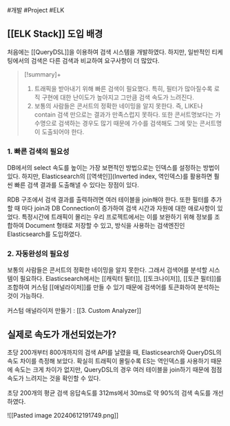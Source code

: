#개발 #Project #ELK 

## [[ELK Stack]] 도입 배경
처음에는 [[QueryDSL]]을 이용하여 검색 시스템을 개발하였다. 하지만, 일반적인 티케팅에서의 검색은 다른 검색과 비교하여 요구사항이 더 많았다.

> [!summary]+ 
> 1. 트래픽을 받아내기 위해 빠른 검색이 필요했다. 특히, 필터가 많아질수록 로직 구현에 대한 난이도가 높아지고 그만큼 검색 속도가 느려진다.
> 2. 보통의 사람들은 콘서트의 정확한 네이밍을 알지 못한다. 즉, LIKE나 contain 검색 만으로는 결과가 만족스럽지 못하다. 또한 콘서트명보다는 가수명으로 검색하는 경우도 많기 때문에 가수를 검색해도 그에 맞는 콘서트명이 도출되어야 한다.

### 1. 빠른 검색의 필요성
DB에서의 select 속도를 높이는 가장 보편적인 방법으로는 인덱스를 설정하는 방법이 있다. 하지만, Elasticsearch의 [[역색인]](Inverted index, 역인덱스)를 활용하면 훨씬 빠른 검색 결과를 도출해낼 수 있다는 장점이 있다.

RDB 구조에서 검색 결과를 출력하려면 여러 테이블을 join해야 한다. 또한 필터를 추가할 때 마다 join과 DB Connection이 증가하여 검색 시간과 자원에 대한 애로사항이 있었다. 특정시간에 트래픽이 몰리는 우리 프로젝트에서는 이를 보완하기 위해 정보를 조합하여 Document 형태로 저장할 수 있고, 방식을 사용하는 검색엔진인 Elasticsearch를 도입하였다.
### 2. 자동완성의 필요성
보통의 사람들은 콘서트의 정확한 네이밍을 알지 못한다. 그래서 검색어를 분석할 시스템이 필요하다.
Elasticsearch에서는 [[캐릭터 필터]], [[토크나이저]], [[토큰 필터]]를 조합하여 커스텀 [[애널라이저]]를 만들 수 있기 때문에 검색어를 토큰화하여 분석하는 것이 가능하다. 

커스텀 애널라이저 만들기 : [[3. Custom Analyzer]]
## 실제로 속도가 개선되었는가?
초당 200개부터 800개까지의 검색 API를 날렸을 때, Elasticsearch와 QueryDSL의 속도 차이를 측정해 보았다. 확실히 트래픽이 몰릴수록 ES는 역인덱스를 사용하기 때문에 속도는 크게 차이가 없지만, QueryDSL의 경우 여러 테이블을 join하기 때문에 점점 속도가 느려지는 것을 확인할 수 있다.

초당 200개의 평균 검색 응답속도를 312ms에서 30ms로 약 90%의 검색 속도를 개선하였다.

![[Pasted image 20240612191749.png]]